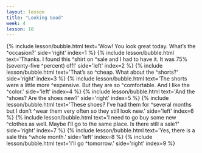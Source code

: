 ```yaml
---
layout: lesson
title: "Looking Good"
week: 4
lesson: 18
---
```


{% include lesson/bubble.html text='Wow! You look great today. What&rsquo;s the ^occasion?' side='right' index=1 %}
{% include lesson/bubble.html text='Thanks. I found this ^shirt on ^sale and I had to have it. It was 75% (seventy-five ^percent) off!' side='left' index=2 %}
{% include lesson/bubble.html text='That&rsquo;s so ^cheap. What about the ^shorts?' side='right' index=3 %}
{% include lesson/bubble.html text='The shorts were a little more ^expensive. But they are so ^comfortable. And I like the ^color.' side='left' index=4 %}
{% include lesson/bubble.html text='And the ^shoes? Are the shoes new?' side='right' index=5 %}
{% include lesson/bubble.html text='These shoes? I&rsquo;ve had them for ^several months but I don&rsquo;t ^wear them very often so they still look new.' side='left' index=6 %}
{% include lesson/bubble.html text='I need to go buy some new ^clothes as well. Maybe I&rsquo;ll go to the same place. Is there still a sale?' side='right' index=7 %}
{% include lesson/bubble.html text='Yes, there is a sale this ^whole month.' side='left' index=8 %}
{% include lesson/bubble.html text='I&rsquo;ll go ^tomorrow.' side='right' index=9 %}
